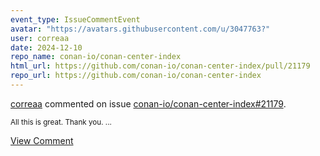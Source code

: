 ```yaml
---
event_type: IssueCommentEvent
avatar: "https://avatars.githubusercontent.com/u/3047763?"
user: correaa
date: 2024-12-10
repo_name: conan-io/conan-center-index
html_url: https://github.com/conan-io/conan-center-index/pull/21179
repo_url: https://github.com/conan-io/conan-center-index
---
```


<a href='https://github.com/correaa' target='_blank'>correaa</a> commented on issue <a href='https://github.com/conan-io/conan-center-index/pull/21179' target='_blank'>conan-io/conan-center-index#21179</a>.

<small>All this is great. Thank you. ...</small>

<a href='https://github.com/conan-io/conan-center-index/pull/21179' target='_blank'>View Comment</a>